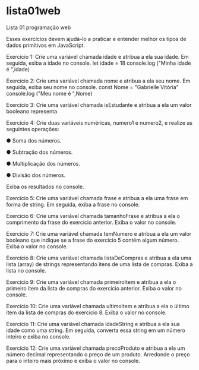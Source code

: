 # lista01web
Lista 01 programação web

Esses exercícios devem ajudá-lo a praticar e entender melhor os tipos de dados
primitivos em JavaScript.

Exercício 1: Crie uma variável chamada idade e atribua a ela sua idade. Em seguida, exiba a
idade no console.
let idade = 18
console.log ("Minha idade é ",idade)


Exercício 2: Crie uma variável chamada nome e atribua a ela seu nome. Em seguida, exiba
seu nome no console.
const Nome = "Gabrielle Vitória"
console.log ("Meu nome é ",Nome)


Exercício 3: Crie uma variável chamada isEstudante e atribua a ela um valor booleano
representa


Exercício 4: Crie duas variáveis numéricas, numero1 e numero2, e realize as seguintes
operações:

● Soma dos números.

● Subtração dos números.

● Multiplicação dos números.

● Divisão dos números.

Exiba os resultados no console.


Exercício 5: Crie uma variável chamada frase e atribua a ela uma frase em forma de string.
Em seguida, exiba a frase no console.


Exercício 6: Crie uma variável chamada tamanhoFrase e atribua a ela o comprimento da
frase do exercício anterior. Exiba o valor no console.


Exercício 7: Crie uma variável chamada temNumero e atribua a ela um valor booleano que
indique se a frase do exercício 5 contém algum número. Exiba o valor no console.


Exercício 8: Crie uma variável chamada listaDeCompras e atribua a ela uma lista (array) de
strings representando itens de uma lista de compras. Exiba a lista no console.


Exercício 9: Crie uma variável chamada primeiroItem e atribua a ela o primeiro item da lista
de compras do exercício anterior. Exiba o valor no console.


Exercício 10: Crie uma variável chamada ultimoItem e atribua a ela o último item da lista de
compras do exercício 8. Exiba o valor no console.


Exercício 11: Crie uma variável chamada idadeString e atribua a ela sua idade como uma
string. Em seguida, converta essa string em um número inteiro e exiba no console.


Exercício 12: Crie uma variável chamada precoProduto e atribua a ela um número decimal
representando o preço de um produto. Arredonde o preço para o inteiro mais próximo e
exiba o valor no console.
